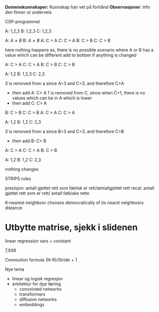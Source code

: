 **Domenekunnskaper:**  Kunnskap han vet på forhånd
**Observasjoner**: info den finner ut underveis

CSP-programmet

A: 1,2,3
B: 1,2,3
C: 1,2,3

A: $A \not = B$
B: $A \not = B$
A: C > A
C: C > A
B: C > B
C: C > B

here nothing happens as, there is no possible scenario where A or B has a value which can be different
add to bottom if anything is changed

A: C > A
C: C > A
B: C > B
C: C > B

A: 1,2
B: 1,2,3
C:   2,3

3 is removed from a since A=3 and C=3, and therefore C>A
- then add A: C> A
1 is removed from C, since when C=1, there is no values which can be in A which is lower
- then add C: C> A

B: C > B
C: C > B
A: C > A
C: C > A

A: 1,2
B: 1,2
C:   2,3

3 is removed from a since B=3 and C=3, and therefore C>B
- then add B: C> B

A: C > A
C: C > A
B: C > B

A: 1,2
B: 1,2
C:   2,3

nothing changes

STRIPS rules

presisjon: antall gjettet rett som faktisk er rett/atntallgjettet rett 
recal: antall gjettet rett som er rett/ antall fatkiske rette


K-nearest neighboor chooses democratically of its nearst neighboors distance

# Utbytte matrise, sjekk i slidenen


linear regression
vars + constant

7,936

Convoution formula
(N-R)/Stride + 1


Nye tema

- linear og logisk regresjon
- arkitektur for dyp læring
	- convoluted networks
	- transformers
	- diffusion networks
	- embeddings











